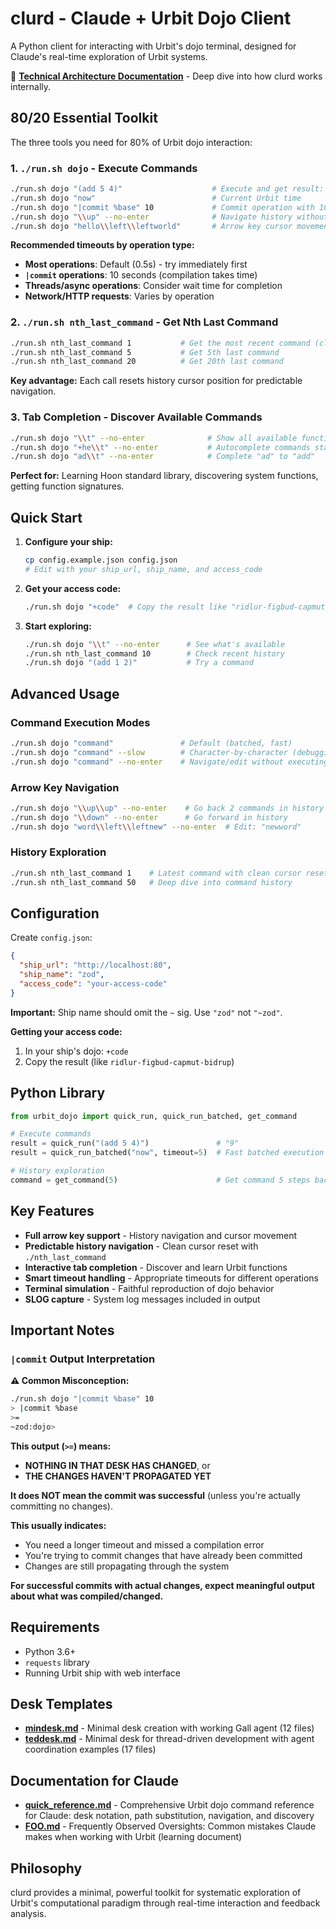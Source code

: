 # clurd - Claude + Urbit Dojo Client

A Python client for interacting with Urbit's dojo terminal, designed for Claude's real-time exploration of Urbit systems.

📖 **[Technical Architecture Documentation](architecture.md)** - Deep dive into how clurd works internally.

## 80/20 Essential Toolkit

The three tools you need for 80% of Urbit dojo interaction:

### 1. `./run.sh dojo` - Execute Commands
```bash
./run.sh dojo "(add 5 4)"                    # Execute and get result: 9
./run.sh dojo "now"                          # Current Urbit time  
./run.sh dojo "|commit %base" 10             # Commit operation with 10s timeout
./run.sh dojo "\\up" --no-enter              # Navigate history without executing
./run.sh dojo "hello\\left\\leftworld"       # Arrow key cursor movement
```


**Recommended timeouts by operation type:**
- **Most operations**: Default (0.5s) - try immediately first
- **`|commit` operations**: 10 seconds (compilation takes time)
- **Threads/async operations**: Consider wait time for completion
- **Network/HTTP requests**: Varies by operation

### 2. `./run.sh nth_last_command` - Get Nth Last Command  
```bash
./run.sh nth_last_command 1           # Get the most recent command (clean reset)
./run.sh nth_last_command 5           # Get 5th last command
./run.sh nth_last_command 20          # Get 20th last command
```


**Key advantage:** Each call resets history cursor position for predictable navigation.

### 3. Tab Completion - Discover Available Commands
```bash
./run.sh dojo "\\t" --no-enter              # Show all available functions
./run.sh dojo "+he\\t" --no-enter           # Autocomplete commands starting with "+he"
./run.sh dojo "ad\\t" --no-enter            # Complete "ad" to "add"
```

**Perfect for:** Learning Hoon standard library, discovering system functions, getting function signatures.

## Quick Start

1. **Configure your ship:**
   ```bash
   cp config.example.json config.json
   # Edit with your ship_url, ship_name, and access_code
   ```

2. **Get your access code:**
   ```bash
   ./run.sh dojo "+code"  # Copy the result like "ridlur-figbud-capmut-bidrup"
   ```

3. **Start exploring:**
   ```bash
   ./run.sh dojo "\\t" --no-enter      # See what's available
   ./run.sh nth_last_command 10        # Check recent history
   ./run.sh dojo "(add 1 2)"           # Try a command
   ```

## Advanced Usage

### Command Execution Modes
```bash
./run.sh dojo "command"               # Default (batched, fast)
./run.sh dojo "command" --slow        # Character-by-character (debugging)
./run.sh dojo "command" --no-enter    # Navigate/edit without executing
```

### Arrow Key Navigation
```bash
./run.sh dojo "\\up\\up" --no-enter    # Go back 2 commands in history
./run.sh dojo "\\down" --no-enter      # Go forward in history
./run.sh dojo "word\\left\\leftnew" --no-enter  # Edit: "newword"
```

### History Exploration
```bash
./run.sh nth_last_command 1    # Latest command with clean cursor reset
./run.sh nth_last_command 50   # Deep dive into command history
```

## Configuration

Create `config.json`:
```json
{
  "ship_url": "http://localhost:80",
  "ship_name": "zod",
  "access_code": "your-access-code"
}
```

**Important:** Ship name should omit the `~` sig. Use `"zod"` not `"~zod"`.

**Getting your access code:**
1. In your ship's dojo: `+code`
2. Copy the result (like `ridlur-figbud-capmut-bidrup`)

## Python Library

```python
from urbit_dojo import quick_run, quick_run_batched, get_command

# Execute commands
result = quick_run("(add 5 4)")               # "9"
result = quick_run_batched("now", timeout=5)  # Fast batched execution

# History exploration  
command = get_command(5)                      # Get command 5 steps back
```

## Key Features

- **Full arrow key support** - History navigation and cursor movement
- **Predictable history navigation** - Clean cursor reset with `./nth_last_command`
- **Interactive tab completion** - Discover and learn Urbit functions
- **Smart timeout handling** - Appropriate timeouts for different operations
- **Terminal simulation** - Faithful reproduction of dojo behavior
- **SLOG capture** - System log messages included in output

## Important Notes

### `|commit` Output Interpretation

**⚠️ Common Misconception:**
```bash
./run.sh dojo "|commit %base" 10
> |commit %base
>=
~zod:dojo>
```

**This output (`>=`) means:**
- **NOTHING IN THAT DESK HAS CHANGED**, or
- **THE CHANGES HAVEN'T PROPAGATED YET**

**It does NOT mean the commit was successful** (unless you're actually committing no changes).

**This usually indicates:**
- You need a longer timeout and missed a compilation error
- You're trying to commit changes that have already been committed
- Changes are still propagating through the system

**For successful commits with actual changes, expect meaningful output about what was compiled/changed.**

## Requirements

- Python 3.6+
- `requests` library  
- Running Urbit ship with web interface

## Desk Templates

- **[mindesk.md](mindesk.md)** - Minimal desk creation with working Gall agent (12 files)
- **[teddesk.md](teddesk.md)** - Minimal desk for thread-driven development with agent coordination examples (17 files)

## Documentation for Claude

- **[quick_reference.md](quick_reference.md)** - Comprehensive Urbit dojo command reference for Claude: desk notation, path substitution, navigation, and discovery
- **[FOO.md](FOO.md)** - Frequently Observed Oversights: Common mistakes Claude makes when working with Urbit (learning document)

## Philosophy

clurd provides a minimal, powerful toolkit for systematic exploration of Urbit's computational paradigm through real-time interaction and feedback analysis.
